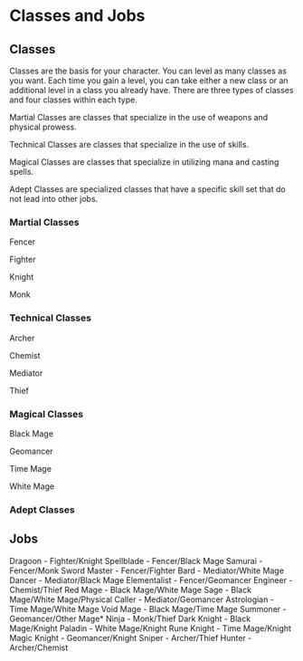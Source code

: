 # Classes and Jobs

## Classes

Classes are the basis for your character. You can level as many classes as you want. Each time you gain a level, you can take either a new class or an additional level in a class you already have. There are three types of classes and four classes within each type.

Martial Classes are classes that specialize in the use of weapons and physical prowess.

Technical Classes are classes that specialize in the use of skills.

Magical Classes are classes that specialize in utilizing mana and casting spells.

Adept Classes are specialized classes that have a specific skill set that do not lead into other jobs.

### Martial Classes

Fencer

Fighter

Knight

Monk

### Technical Classes

Archer

Chemist

Mediator

Thief

### Magical Classes

Black Mage

Geomancer

Time Mage

White Mage

### Adept Classes

## Jobs

Dragoon - Fighter/Knight
Spellblade - Fencer/Black Mage
Samurai - Fencer/Monk
Sword Master - Fencer/Fighter
Bard - Mediator/White Mage
Dancer - Mediator/Black Mage
Elementalist - Fencer/Geomancer
Engineer - Chemist/Thief
Red Mage - Black Mage/White Mage
Sage - Black Mage/White Mage/Physical
Caller - Mediator/Geomancer
Astrologian - Time Mage/White Mage
Void Mage - Black Mage/Time Mage
Summoner - Geomancer/Other Mage*
Ninja - Monk/Thief
Dark Knight - Black Mage/Knight
Paladin - White Mage/Knight
Rune Knight - Time Mage/Knight
Magic Knight - Geomancer/Knight
Sniper - Archer/Thief
Hunter - Archer/Chemist
